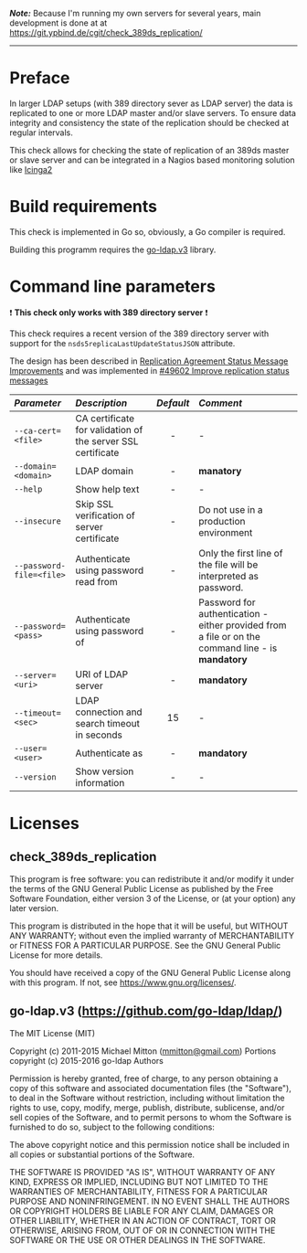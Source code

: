 **_Note:_** Because I'm running my own servers for several years, main development is done at at https://git.ypbind.de/cgit/check_389ds_replication/

----

# Preface
In larger LDAP setups (with 389 directory sever as LDAP server) the data is replicated to one or more LDAP master and/or slave servers.
To ensure data integrity and consistency the state of the replication should be checked at regular intervals.

This check allows for checking the state of replication of an 389ds master or slave server and can be integrated
in a Nagios based monitoring solution like [Icinga2](https://icinga.com/products/)

# Build requirements
This check is implemented in Go so, obviously, a Go compiler is required.

Building this programm requires the [go-ldap.v3](https://github.com/go-ldap/ldap/) library.

# Command line parameters
:heavy_exclamation_mark: **This check only works with 389 directory server** :heavy_exclamation_mark:

This check requires a recent version of the 389 directory server with support for the `nsds5replicaLastUpdateStatusJSON` attribute.

The design has been described in [Replication Agreement Status Message Improvements](http://www.port389.org/docs/389ds/design/repl-agmt-status-design.html) and was implemented in [#49602 Improve replication status messages](https://pagure.io/389-ds-base/issue/49602)


| *Parameter* | *Description* | *Default* | *Comment* |
|:------------|:--------------|:---------:|:----------|
| `--ca-cert=<file>` | CA certificate for validation of the server SSL certificate | - | - |
| `--domain=<domain>` | LDAP domain | - | **manatory** |
| `--help` | Show help text | - | - |
| `--insecure` | Skip SSL verification of server certificate | - | Do not use in a production environment |
| `--password-file=<file>` | Authenticate using password read from <file> | - | Only the first line of the file will be interpreted as password. |
| `--password=<pass>` | Authenticate using password of <pass> | - |  Password for authentication - either provided from a file or on the command line - is **mandatory** |
| `--server=<uri>` | URI of LDAP server | - | **mandatory** |
| `--timeout=<sec>` | LDAP connection and search timeout in seconds | 15 | - |
| `--user=<user>` | Authenticate as <user> | - | **mandatory** |
| `--version` | Show version information | - | - |

# Licenses
## check_389ds_replication
This program is free software: you can redistribute it and/or modify
it under the terms of the GNU General Public License as published by
the Free Software Foundation, either version 3 of the License, or
(at your option) any later version.

This program is distributed in the hope that it will be useful,
but WITHOUT ANY WARRANTY; without even the implied warranty of
MERCHANTABILITY or FITNESS FOR A PARTICULAR PURPOSE.  See the
GNU General Public License for more details.

You should have received a copy of the GNU General Public License
along with this program.  If not, see <https://www.gnu.org/licenses/>.

## go-ldap.v3 (https://github.com/go-ldap/ldap/)
The MIT License (MIT)

Copyright (c) 2011-2015 Michael Mitton (mmitton@gmail.com)
Portions copyright (c) 2015-2016 go-ldap Authors

Permission is hereby granted, free of charge, to any person obtaining a copy
of this software and associated documentation files (the "Software"), to deal
in the Software without restriction, including without limitation the rights
to use, copy, modify, merge, publish, distribute, sublicense, and/or sell
copies of the Software, and to permit persons to whom the Software is
furnished to do so, subject to the following conditions:

The above copyright notice and this permission notice shall be included in all
copies or substantial portions of the Software.

THE SOFTWARE IS PROVIDED "AS IS", WITHOUT WARRANTY OF ANY KIND, EXPRESS OR
IMPLIED, INCLUDING BUT NOT LIMITED TO THE WARRANTIES OF MERCHANTABILITY,
FITNESS FOR A PARTICULAR PURPOSE AND NONINFRINGEMENT. IN NO EVENT SHALL THE
AUTHORS OR COPYRIGHT HOLDERS BE LIABLE FOR ANY CLAIM, DAMAGES OR OTHER
LIABILITY, WHETHER IN AN ACTION OF CONTRACT, TORT OR OTHERWISE, ARISING FROM,
OUT OF OR IN CONNECTION WITH THE SOFTWARE OR THE USE OR OTHER DEALINGS IN THE
SOFTWARE.

